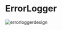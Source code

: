 # ErrorLogger

![errorloggerdesign](https://user-images.githubusercontent.com/16679348/38452888-e4fcc8e4-3a1a-11e8-8f84-023faebb75ab.PNG)
